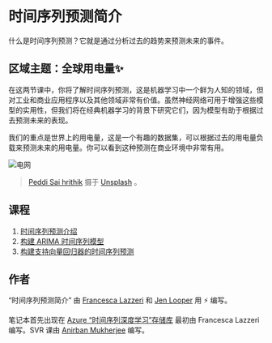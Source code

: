# 时间序列预测简介

什么是时间序列预测？它就是通过分析过去的趋势来预测未来的事件。

## 区域主题：全球用电量✨

在这两节课中，你将了解时间序列预测，这是机器学习中一个鲜为人知的领域，但对工业和商业应用程序以及其他领域非常有价值。虽然神经网络可用于增强这些模型的实用性，但我们将在经典机器学习的背景下研究它们，因为模型有助于根据过去预测未来的表现。

我们的重点是世界上的用电量，这是一个有趣的数据集，可以根据过去的用电量负载来预测未来的用电量。你可以看到这种预测在商业环境中非常有用。

![电网](../images/electric-grid.jpg)

> [Peddi Sai hrithik](https://unsplash.com/@shutter_log?utm_source=unsplash&utm_medium=referral&utm_content=creditCopyText) 摄于 [Unsplash](https://unsplash.com/s/photos/electric-india?utm_source=unsplash&utm_medium=referral&utm_content=creditCopyText) 。

## 课程

1. [时间序列预测介绍](../1-Introduction/README.md)
2. [构建 ARIMA 时间序列模型](../2-ARIMA/README.md)
3. [构建支持向量回归器的时间序列预测](../3-SVR/README.md)

## 作者

“时间序列预测简介” 由 [Francesca Lazzeri](https://twitter.com/frlazzeri) 和 [Jen Looper](https://twitter.com/jenlooper) 用 ⚡️ 编写。

笔记本首先出现在 [Azure “时间序列深度学习”存储库](https://github.com/Azure/DeepLearningForTimeSeriesForecasting) 最初由 Francesca Lazzeri 编写。SVR 课由 [Anirban Mukherjee](https://github.com/AnibanMukherjeeXD) 编写。

